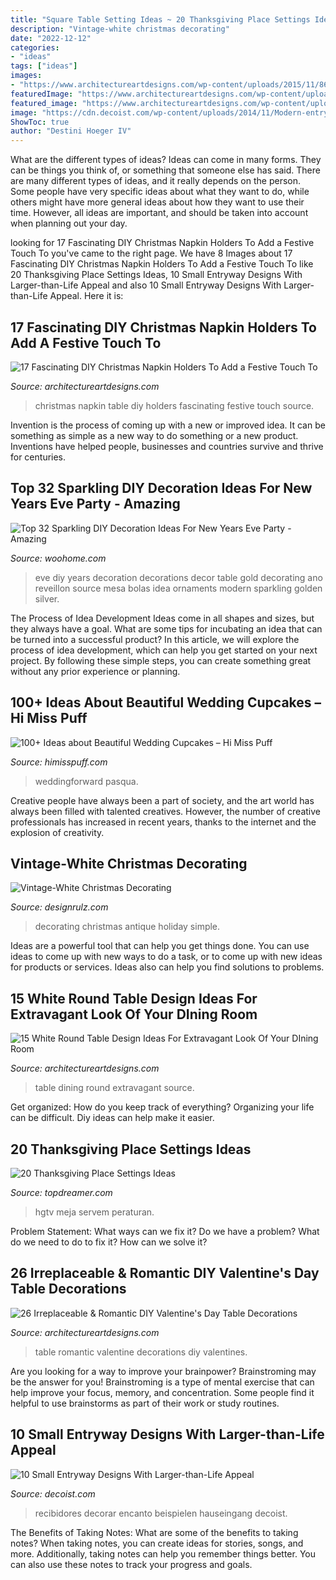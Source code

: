 ```yaml
---
title: "Square Table Setting Ideas ~ 20 Thanksgiving Place Settings Ideas"
description: "Vintage-white christmas decorating"
date: "2022-12-12"
categories:
- "ideas"
tags: ["ideas"]
images:
- "https://www.architectureartdesigns.com/wp-content/uploads/2015/11/86-630x630.jpg"
featuredImage: "https://www.architectureartdesigns.com/wp-content/uploads/2014/01/2329.jpg"
featured_image: "https://www.architectureartdesigns.com/wp-content/uploads/2015/11/86-630x630.jpg"
image: "https://cdn.decoist.com/wp-content/uploads/2014/11/Modern-entry-with-vivid-colors.jpg"
ShowToc: true
author: "Destini Hoeger IV"
---
```



What are the different types of ideas?
Ideas can come in many forms. They can be things you think of, or something that someone else has said. There are many different types of ideas, and it really depends on the person. Some people have very specific ideas about what they want to do, while others might have more general ideas about how they want to use their time. However, all ideas are important, and should be taken into account when planning out your day.

	

		
looking for 17 Fascinating DIY Christmas Napkin Holders To Add a Festive Touch To you've came to the right page. We have 8 Images about 17 Fascinating DIY Christmas Napkin Holders To Add a Festive Touch To like 20 Thanksgiving Place Settings Ideas, 10 Small Entryway Designs With Larger-than-Life Appeal and also 10 Small Entryway Designs With Larger-than-Life Appeal. Here it is:
		
    
## 17 Fascinating DIY Christmas Napkin Holders To Add A Festive Touch To

<img loading=lazy src="https://www.architectureartdesigns.com/wp-content/uploads/2014/12/1040-630x839.jpg" onerror="this.onerror=null;this.src='https://tse2.mm.bing.net/th?id=OIP.gKjDTatn6gzpnauGrtZzMAHaJ3&amp;pid=15.1';" alt="17 Fascinating DIY Christmas Napkin Holders To Add a Festive Touch To">

_Source: architectureartdesigns.com_

>christmas napkin table diy holders fascinating festive touch source. 

	

Invention is the process of coming up with a new or improved idea. It can be something as simple as a new way to do something or a new product. Inventions have helped people, businesses and countries survive and thrive for centuries.

    
## Top 32 Sparkling DIY Decoration Ideas For New Years Eve Party - Amazing

<img loading=lazy src="http://www.woohome.com/wp-content/uploads/2013/12/diy-new-year-eve-decorations-21-2.jpg" onerror="this.onerror=null;this.src='https://tse4.mm.bing.net/th?id=OIP.f8hsdleHANwB8YE46GU2bgHaLE&amp;pid=15.1';" alt="Top 32 Sparkling DIY Decoration Ideas For New Years Eve Party - Amazing">

_Source: woohome.com_

>eve diy years decoration decorations decor table gold decorating ano reveillon source mesa bolas idea ornaments modern sparkling golden silver. 

	

The Process of Idea Development
Ideas come in all shapes and sizes, but they always have a goal. What are some tips for incubating an idea that can be turned into a successful product? 
In this article, we will explore the process of idea development, which can help you get started on your next project. By following these simple steps, you can create something great without any prior experience or planning.

    
## 100+ Ideas About Beautiful Wedding Cupcakes – Hi Miss Puff

<img loading=lazy src="https://www.himisspuff.com/wp-content/uploads/2016/06/Mini-Wedding-Cake-Wedding-Cupcake-46.jpg" onerror="this.onerror=null;this.src='https://tse1.mm.bing.net/th?id=OIP.__X8-gAbcna13QiTCjK6AgHaLH&amp;pid=15.1';" alt="100+ Ideas about Beautiful Wedding Cupcakes – Hi Miss Puff">

_Source: himisspuff.com_

>weddingforward pasqua. 

	

Creative people have always been a part of society, and the art world has always been filled with talented creatives. However, the number of creative professionals has increased in recent years, thanks to the internet and the explosion of creativity.

    
## Vintage-White Christmas Decorating

<img loading=lazy src="https://cdn.designrulz.com/wp-content/uploads/2011/12/1233728_t0X781u8_c.jpg" onerror="this.onerror=null;this.src='https://tse3.mm.bing.net/th?id=OIP.8bQKVB4zUYFVfA1ZhtPQ8gHaKj&amp;pid=15.1';" alt="Vintage-White Christmas Decorating">

_Source: designrulz.com_

>decorating christmas antique holiday simple. 

	

Ideas are a powerful tool that can help you get things done. You can use ideas to come up with new ways to do a task, or to come up with new ideas for products or services. Ideas also can help you find solutions to problems.

    
## 15 White Round Table Design Ideas For Extravagant Look Of Your DIning Room

<img loading=lazy src="https://www.architectureartdesigns.com/wp-content/uploads/2015/11/86-630x630.jpg" onerror="this.onerror=null;this.src='https://tse2.mm.bing.net/th?id=OIP.EMMc4cnbA9KKsUv5UOnjAgHaHa&amp;pid=15.1';" alt="15 White Round Table Design Ideas For Extravagant Look Of Your DIning Room">

_Source: architectureartdesigns.com_

>table dining round extravagant source. 

	

Get organized: How do you keep track of everything?
Organizing your life can be difficult. Diy ideas can help make it easier.

    
## 20 Thanksgiving Place Settings Ideas

<img loading=lazy src="https://topdreamer.com/wp-content/uploads/2013/10/FLSRA406L_table-place-setting-peacock-blue-and-green_s3x4_lg.jpg" onerror="this.onerror=null;this.src='https://tse1.mm.bing.net/th?id=OIP.6zRicGU3uGQmY4qb0WL9AQHaJ7&amp;pid=15.1';" alt="20 Thanksgiving Place Settings Ideas">

_Source: topdreamer.com_

>hgtv meja servem peraturan. 

	

Problem Statement: What ways can we fix it?
Do we have a problem?
What do we need to do to fix it?
How can we solve it?

    
## 26 Irreplaceable &amp; Romantic DIY Valentine&#039;s Day Table Decorations

<img loading=lazy src="https://www.architectureartdesigns.com/wp-content/uploads/2014/01/2329.jpg" onerror="this.onerror=null;this.src='https://tse1.mm.bing.net/th?id=OIP.LjMvzOa6sKPD1udA8mSOXAHaKw&amp;pid=15.1';" alt="26 Irreplaceable &amp; Romantic DIY Valentine&#039;s Day Table Decorations">

_Source: architectureartdesigns.com_

>table romantic valentine decorations diy valentines. 

	

Are you looking for a way to improve your brainpower? Brainstroming may be the answer for you! Brainstroming is a type of mental exercise that can help improve your focus, memory, and concentration. Some people find it helpful to use brainstorms as part of their work or study routines.

    
## 10 Small Entryway Designs With Larger-than-Life Appeal

<img loading=lazy src="https://cdn.decoist.com/wp-content/uploads/2014/11/Modern-entry-with-vivid-colors.jpg" onerror="this.onerror=null;this.src='https://tse2.mm.bing.net/th?id=OIP.iBIhnO3ZqhZ74WUMIV34SgHaJ3&amp;pid=15.1';" alt="10 Small Entryway Designs With Larger-than-Life Appeal">

_Source: decoist.com_

>recibidores decorar encanto beispielen hauseingang decoist. 

	

The Benefits of Taking Notes: What are some of the benefits to taking notes?
When taking notes, you can create ideas for stories, songs, and more. Additionally, taking notes can help you remember things better. You can also use these notes to track your progress and goals.

